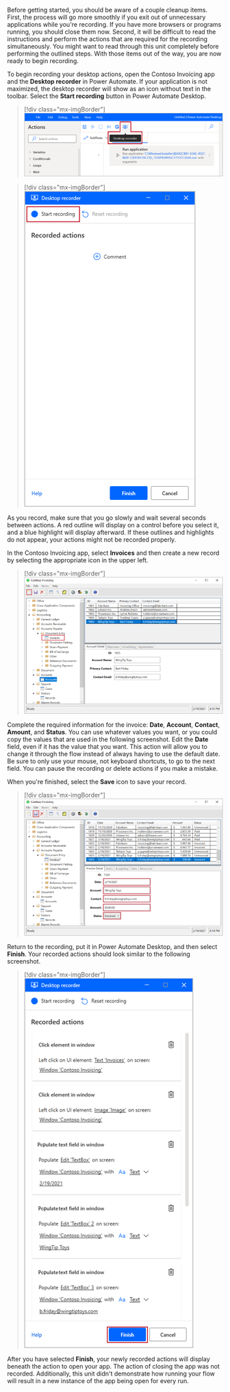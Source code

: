 Before getting started, you should be aware of a couple cleanup items. First, the process will go more smoothly if you exit out of unnecessary applications while you're recording. If you have more browsers or programs running, you should close them now. Second, it will be difficult to read the instructions and perform the actions that are required for the recording simultaneously. You might want to read through this unit completely before performing the outlined steps. With those items out of the way, you are now ready to begin recording.

To begin recording your desktop actions, open the Contoso Invoicing app and the **Desktop recorder** in Power Automate. If your application is not maximized, the desktop recorder will show as an icon without text in the toolbar. Select the **Start recording** button in Power Automate Desktop.

> [!div class="mx-imgBorder"]
> [![Screenshot of the record desktop feature in the toolbar.](../media/record-desktop.png)](../media/record-desktop.png#lightbox)

> [!div class="mx-imgBorder"]
> [![Screenshot of the record desktop window with Start recording button.](../media/record-desktop-start.png)](../media/record-desktop-start.png#lightbox)

As you record, make sure that you go slowly and wait several seconds between actions. A red outline will display on a control before you select it, and a blue highlight will display afterward. If these outlines and highlights do not appear, your actions might not be recorded properly.

In the Contoso Invoicing app, select **Invoices** and then create a new record by selecting the appropriate icon in the upper left.

> [!div class="mx-imgBorder"]
> [![Screenshot of the Contoso Invoice with Invoices in Document entry highlighted.](../media/contoso-invoice.png)](../media/contoso-invoice.png#lightbox)

Complete the required information for the invoice: **Date**, **Account**, **Contact**, **Amount**, and **Status**. You can use whatever values you want, or you could copy the values that are used in the following screenshot. Edit the **Date** field, even if it has the value that you want. This action will allow you to change it through the flow instead of always having to use the default date. Be sure to only use your mouse, not keyboard shortcuts, to go to the next field. You can pause the recording or delete actions if you make a mistake.

When you're finished, select the **Save** icon to save your record.

> [!div class="mx-imgBorder"]
> [![Screenshot of the Contoso Invoice with invoice details displayed.](../media/contoso-invoice-detail.png)](../media/contoso-invoice-detail.png#lightbox)

Return to the recording, put it in Power Automate Desktop, and then select **Finish**. Your recorded actions should look similar to the following screenshot.

> [!div class="mx-imgBorder"]
> [![Screenshot of the Recorded actions list with Finish button.](../media/recorded-actions.png)](../media/recorded-actions.png#lightbox)

After you have selected **Finish**, your newly recorded actions will display beneath the action to open your app. The action of closing the app was not recorded. Additionally, this unit didn't demonstrate how running your flow will result in a new instance of the app being open for every run.
